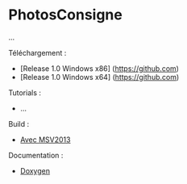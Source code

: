 
PhotosConsigne
==============

...


Téléchargement :
- [Release 1.0 Windows x86] (https://github.com)
- [Release 1.0 Windows x64] (https://github.com)

Tutorials :
- ...

Build :
 - [Avec MSV2013](https://github.com)

Documentation :
 - [Doxygen](https://github.com)

